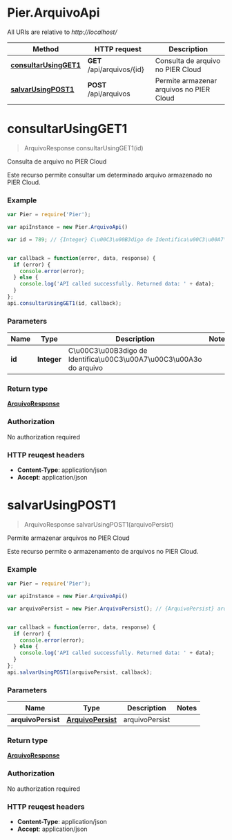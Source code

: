 # Pier.ArquivoApi

All URIs are relative to *http://localhost/*

Method | HTTP request | Description
------------- | ------------- | -------------
[**consultarUsingGET1**](ArquivoApi.md#consultarUsingGET1) | **GET** /api/arquivos/{id} | Consulta de arquivo no PIER Cloud
[**salvarUsingPOST1**](ArquivoApi.md#salvarUsingPOST1) | **POST** /api/arquivos | Permite armazenar arquivos no PIER Cloud


<a name="consultarUsingGET1"></a>
# **consultarUsingGET1**
> ArquivoResponse consultarUsingGET1(id)

Consulta de arquivo no PIER Cloud

Este recurso permite consultar um determinado arquivo armazenado no PIER Cloud.

### Example
```javascript
var Pier = require('Pier');

var apiInstance = new Pier.ArquivoApi()

var id = 789; // {Integer} C\u00C3\u00B3digo de Identifica\u00C3\u00A7\u00C3\u00A3o do arquivo


var callback = function(error, data, response) {
  if (error) {
    console.error(error);
  } else {
    console.log('API called successfully. Returned data: ' + data);
  }
};
api.consultarUsingGET1(id, callback);
```

### Parameters

Name | Type | Description  | Notes
------------- | ------------- | ------------- | -------------
 **id** | **Integer**| C\u00C3\u00B3digo de Identifica\u00C3\u00A7\u00C3\u00A3o do arquivo | 

### Return type

[**ArquivoResponse**](ArquivoResponse.md)

### Authorization

No authorization required

### HTTP reuqest headers

 - **Content-Type**: application/json
 - **Accept**: application/json

<a name="salvarUsingPOST1"></a>
# **salvarUsingPOST1**
> ArquivoResponse salvarUsingPOST1(arquivoPersist)

Permite armazenar arquivos no PIER Cloud

Este recurso permite o armazenamento de arquivos no PIER Cloud.

### Example
```javascript
var Pier = require('Pier');

var apiInstance = new Pier.ArquivoApi()

var arquivoPersist = new Pier.ArquivoPersist(); // {ArquivoPersist} arquivoPersist


var callback = function(error, data, response) {
  if (error) {
    console.error(error);
  } else {
    console.log('API called successfully. Returned data: ' + data);
  }
};
api.salvarUsingPOST1(arquivoPersist, callback);
```

### Parameters

Name | Type | Description  | Notes
------------- | ------------- | ------------- | -------------
 **arquivoPersist** | [**ArquivoPersist**](ArquivoPersist.md)| arquivoPersist | 

### Return type

[**ArquivoResponse**](ArquivoResponse.md)

### Authorization

No authorization required

### HTTP reuqest headers

 - **Content-Type**: application/json
 - **Accept**: application/json


